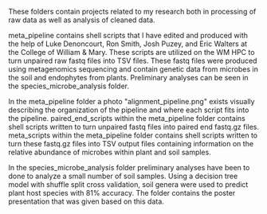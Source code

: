 These folders contain projects related to my research both in processing of raw data as well as analysis of cleaned data.

meta_pipeline contains shell scripts that I have edited and produced with the help of Luke Denoncourt, Ron Smith, Josh Puzey, and Eric Walters at the College of William & Mary. These scripts are utilized on the WM HPC to turn unpaired raw fastq files into TSV files. These fastq files were produced using metagenomics sequencing and contain genetic data from microbes in the soil and endophytes from plants. Preliminary analyses can be seen in the species_microbe_analysis folder.

In the meta_pipeline folder a photo "alignment_pipeline.png" exists visually describing the organization of the pipeline and where each script fits into the pipeline. paired_end_scripts within the meta_pipeline folder contains shell scripts written to turn unpaired fastq files into paired end fastq.gz files. meta_scripts within the meta_pipeline folder contains shell scripts written to turn these fastq.gz files into TSV output files containing information on the relative abundance of microbes within plant and soil samples.

In the species_microbe_analysis folder preliminary analyses have been to done to analyze a small number of soil samples. Using a decision tree model with shuffle split cross validation, soil genera were used to predict plant host species with 81% accuracy. The folder contains the poster presentation that was given based on this data.
